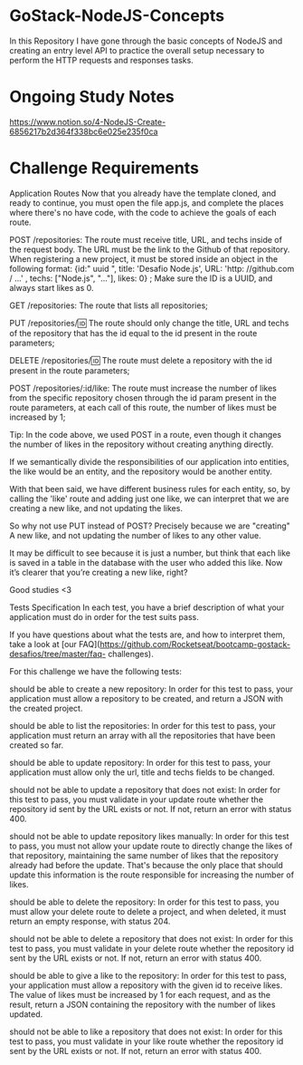 # GoStack-NodeJS-Concepts
In this Repository I have gone through the basic concepts of NodeJS and creating an entry level API to practice the overall setup necessary to perform the HTTP requests and responses tasks. 

# Ongoing Study Notes

https://www.notion.so/4-NodeJS-Create-6856217b2d364f338bc6e025e235f0ca


# Challenge Requirements

Application Routes
Now that you already have the template cloned, and ready to continue, you must open the file app.js, and complete the places where there's no have code, with the code to achieve the goals of each route.

POST /repositories: The route must receive title, URL, and techs inside of the request body. The URL must be the link to the Github of that repository. When registering a new project, it must be stored inside an object in the following format: {id:" uuid ", title: 'Desafio Node.js', URL: 'http: //github.com / ...' , techs: ["Node.js", "..."], likes: 0} ; Make sure the ID is a UUID, and always start likes as 0.

GET /repositories: The route that lists all repositories;

PUT /repositories/:id: The route should only change the title, URL and techs of the repository that has the id equal to the id present in the route parameters;

DELETE /repositories/:id: The route must delete a repository with the id present in the route parameters;

POST /repositories/:id/like: The route must increase the number of likes from the specific repository chosen through the id param present in the route parameters, at each call of this route, the number of likes must be increased by 1;

Tip: In the code above, we used POST in a route, even though it changes the number of likes in the repository without creating anything directly.

If we semantically divide the responsibilities of our application into entities, the like would be an entity, and the repository would be another entity.

With that been said, we have different business rules for each entity, so, by calling the 'like' route and adding just one like, we can interpret that we are creating a new like, and not updating the likes.

So why not use PUT instead of POST? Precisely because we are "creating" A new like, and not updating the number of likes to any other value.

It may be difficult to see because it is just a number, but think that each like is saved in a table in the database with the user who added this like. Now it’s clearer that you’re creating a new like, right?

Good studies <3

Tests Specification
In each test, you have a brief description of what your application must do in order for the test suits pass.

If you have questions about what the tests are, and how to interpret them, take a look at [our FAQ](https://github.com/Rocketseat/bootcamp-gostack-desafios/tree/master/faq- challenges).

For this challenge we have the following tests:

should be able to create a new repository: In order for this test to pass, your application must allow a repository to be created, and return a JSON with the created project.

should be able to list the repositories: In order for this test to pass, your application must return an array with all the repositories that have been created so far.

should be able to update repository: In order for this test to pass, your application must allow only the url, title and techs fields to be changed.

should not be able to update a repository that does not exist: In order for this test to pass, you must validate in your update route whether the repository id sent by the URL exists or not. If not, return an error with status 400.

should not be able to update repository likes manually: In order for this test to pass, you must not allow your update route to directly change the likes of that repository, maintaining the same number of likes that the repository already had before the update. That's because the only place that should update this information is the route responsible for increasing the number of likes.

should be able to delete the repository: In order for this test to pass, you must allow your delete route to delete a project, and when deleted, it must return an empty response, with status 204.

should not be able to delete a repository that does not exist: In order for this test to pass, you must validate in your delete route whether the repository id sent by the URL exists or not. If not, return an error with status 400.

should be able to give a like to the repository: In order for this test to pass, your application must allow a repository with the given id to receive likes. The value of likes must be increased by 1 for each request, and as the result, return a JSON containing the repository with the number of likes updated.

should not be able to like a repository that does not exist: In order for this test to pass, you must validate in your like route whether the repository id sent by the URL exists or not. If not, return an error with status 400.
